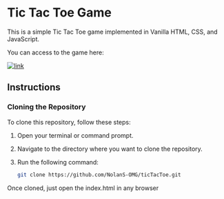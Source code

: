 # Tic Tac Toe Game

This is a simple Tic Tac Toe game implemented in Vanilla HTML, CSS, and JavaScript.

You can access to the game here:

[![link](https://img.shields.io/badge/tic_tac_toe-blue)](https://keen-gecko-f5bd0e.netlify.app/)

## Instructions

### Cloning the Repository

To clone this repository, follow these steps:

1. Open your terminal or command prompt.

2. Navigate to the directory where you want to clone the repository.

3. Run the following command:

   ```bash
   git clone https://github.com/NolanS-OMG/ticTacToe.git

Once cloned, just open the index.html in any browser
